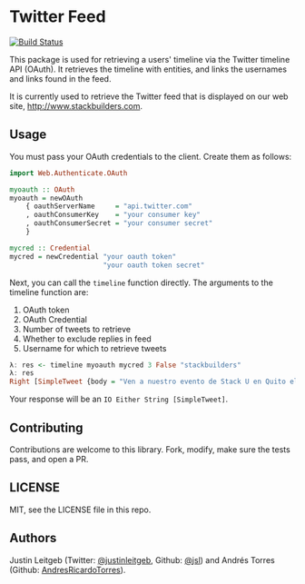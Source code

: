# Twitter Feed

[![Build Status](https://travis-ci.org/stackbuilders/twitter-feed.png)](https://travis-ci.org/stackbuilders/twitter-feed)

This package is used for retrieving a users' timeline via the Twitter timeline
API (OAuth). It retrieves the timeline with entities, and links the usernames
and links found in the feed.

It is currently used to retrieve the Twitter feed that is displayed on our
web site, <http://www.stackbuilders.com>.

## Usage

You must pass your OAuth credentials to the client. Create them as follows:

```haskell
import Web.Authenticate.OAuth

myoauth :: OAuth
myoauth = newOAuth
    { oauthServerName     = "api.twitter.com"
    , oauthConsumerKey    = "your consumer key"
    , oauthConsumerSecret = "your consumer secret"
    }

mycred :: Credential
mycred = newCredential "your oauth token"
                       "your oauth token secret"
```

Next, you can call the `timeline` function directly. The arguments to the
timeline function are:

1. OAuth token
1. OAuth Credential
1. Number of tweets to retrieve
1. Whether to exclude replies in feed
1. Username for which to retrieve tweets

```haskell
λ: res <- timeline myoauth mycred 3 False "stackbuilders"
λ: res
Right [SimpleTweet {body = "Ven a nuestro evento de Stack U en Quito el 22 de febrero - Ruby y programaci\243n funcional <a target=\"_blank\" href=\"http://t.co/XHCbwvA8TI\">stackbuilders.com/news/ven-al-ev\8230</a>", tweetId = "434472043862433792"},SimpleTweet {body = "<a target=\"_blank\" href=\"//twitter.com/_eightb\">@_eightb</a> <a target=\"_blank\" href=\"//twitter.com/filipebarcos\">@filipebarcos</a> prove that we didn't use ghcjs! :)", tweetId = "431932790423420929"},SimpleTweet {body = "RT <a target=\"_blank\" href=\"//twitter.com/filipebarcos\">@filipebarcos</a>: w00t!! <a target=\"_blank\" href=\"//twitter.com/stackbuilders\">@stackbuilders</a> just launched their new website! <a target=\"_blank\" href=\"http://t.co/JUD5ALkotF\">stackbuilders.com</a> and it's built in haskell!", tweetId = "431929704388775936"}]
```

Your response will be an `IO Either String [SimpleTweet]`.

## Contributing

Contributions are welcome to this library. Fork, modify, make sure the tests
pass, and open a PR.

## LICENSE

MIT, see the LICENSE file in this repo.

## Authors

Justin Leitgeb (Twitter: [@justinleitgeb](http://twitter.com/justinleitgeb),
Github: [@jsl](https://github.com/jsl)) and
Andrés Torres (Github: [AndresRicardoTorres](https://github.com/AndresRicardoTorres)).
